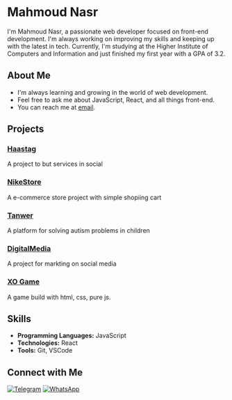 # Mahmoud Nasr

I'm Mahmoud Nasr, a passionate web developer focused on front-end development. I'm always working on improving my skills and keeping up with the latest in tech. Currently, I'm studying at the Higher Institute of Computers and Information and just finished my first year with a GPA of 3.2.

## About Me

-  I'm always learning and growing in the world of web development.
-  Feel free to ask me about JavaScript, React, and all things front-end.
-  You can reach me at [email](mailto:contact.mahmoudnasr@gmail.com).

## Projects

### [Haastag](https://mahm0udnasr.github.io/hastag/)
A project to but services in social

### [NikeStore](https://mahm0udnasr.github.io/ecommerce/)
A e-commerce store project with simple shopiing cart

### [Tanwer](http://tanwer.rf.gd/?i=1)
A platform for solving autism problems in children

### [DigitalMedia](https://mahm0udnasr.github.io/DigitalMedia/)
A project for markting on social media

### [XO Game](https://mahm0udnasr.github.io/XOgame/)
A game build with html, css, pure js.

## Skills

- **Programming Languages:** JavaScript
- **Technologies:** React
- **Tools:** Git, VSCode

## Connect with Me

[![Telegram](https://img.shields.io/badge/Telegram-Chat-blue)](https://t.me/mahm0udnasr)
[![WhatsApp](https://img.shields.io/badge/WhatsApp-Chat-blue)](https://wa.me/+201005566102)
